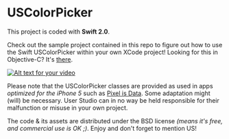 # USColorPicker

This project is coded with **Swift 2.0**.

Check out the sample project contained in this repo to figure out how to use the Swift USColorPicker within your own XCode project! Looking for this in Objective-C? It's [there](https://github.com/userstudio/USColorPicker).

[![Alt text for your video](http://www.smallab.org/content/files/6/file554384294b7e1.png)](https://vimeo.com/225878719)

Please note that the USColorPicker classes are provided as used in apps *optimized for the iPhone 5* such as [Pixel is Data](http://www.smallab.org/pixel-is-data/). Some adaptation might (will) be necessary. User Studio can in no way be held responsible for their malfunction or misuse in your own project.

The code & its assets are distributed under the BSD license *(means it's free, and commercial use is OK ;)*. Enjoy and don't forget to mention US!
